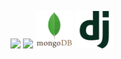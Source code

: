 <p float="left">
  <img src="https://cdn.jsdelivr.net/gh/devicons/devicon/icons/python/python-original.svg" height="60" />
  <img src="https://cdn.jsdelivr.net/gh/devicons/devicon/icons/mysql/mysql-original.svg" height="60" />
  <img src="https://github.com/devicons/devicon/blob/v2.17.0/icons/mongodb/mongodb-original-wordmark.svg" height="60" />
  <img src="https://github.com/devicons/devicon/blob/v2.17.0/icons/django/django-plain.svg" height="60" />
</p>
